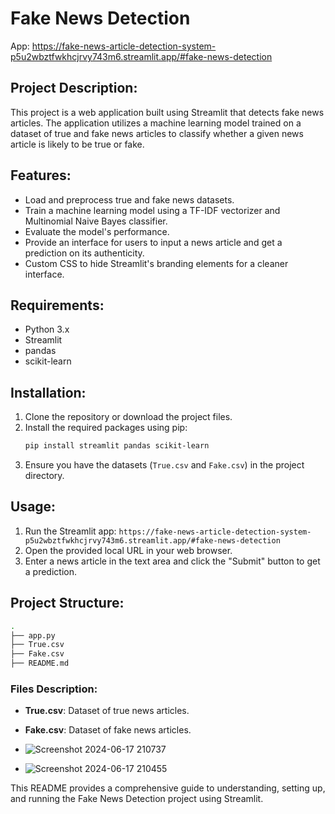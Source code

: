 # Fake News Detection

App: https://fake-news-article-detection-system-p5u2wbztfwkhcjrvy743m6.streamlit.app/#fake-news-detection

## Project Description:
This project is a web application built using Streamlit that detects fake news articles. The application utilizes a machine learning model trained on a dataset of true and fake news articles to classify whether a given news article is likely to be true or fake.

## Features:
- Load and preprocess true and fake news datasets.
- Train a machine learning model using a TF-IDF vectorizer and Multinomial Naive Bayes classifier.
- Evaluate the model's performance.
- Provide an interface for users to input a news article and get a prediction on its authenticity.
- Custom CSS to hide Streamlit's branding elements for a cleaner interface.

## Requirements:
- Python 3.x
- Streamlit
- pandas
- scikit-learn

## Installation:
1. Clone the repository or download the project files.
2. Install the required packages using pip:
    ```bash
    pip install streamlit pandas scikit-learn
    ```
3. Ensure you have the datasets (`True.csv` and `Fake.csv`) in the project directory.

## Usage:
1. Run the Streamlit app:
    `https://fake-news-article-detection-system-p5u2wbztfwkhcjrvy743m6.streamlit.app/#fake-news-detection`
2. Open the provided local URL in your web browser.
3. Enter a news article in the text area and click the "Submit" button to get a prediction.

## Project Structure:
```bash
.
├── app.py
├── True.csv
├── Fake.csv
├── README.md
```

### Files Description:
- **True.csv**: Dataset of true news articles.
- **Fake.csv**: Dataset of fake news articles.

- ![Screenshot 2024-06-17 210737](https://github.com/Prithvirajg17/Fake-News-Article-Detection-System/assets/148732155/f8bd0a9a-d9a9-4fe3-abeb-3ea84ecba5ba)
- ![Screenshot 2024-06-17 210455](https://github.com/Prithvirajg17/Fake-News-Article-Detection-System/assets/148732155/03d9d7ab-9078-4d93-a034-c56b3f638137)




This README provides a comprehensive guide to understanding, setting up, and running the Fake News Detection project using Streamlit.
